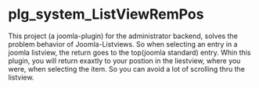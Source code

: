 # plg_system_ListViewRemPos

This project (a joomla-plugin) for the administrator backend, solves the problem behavior of Joomla-Listviews.
So when selecting an entry in a joomla listview, the return goes to the top(joomla standard) entry.
Whin this plugin, you will return exaxtly to your postion in the liestview, where you were, when selecting the item.
So you can avoid a lot of scrolling thru the listview.
